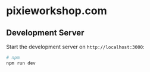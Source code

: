 # pixieworkshop.com

## Development Server

Start the development server on `http://localhost:3000`:

```bash
# npm
npm run dev
```
